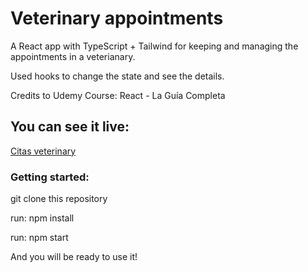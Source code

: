 # Veterinary appointments

A React app with TypeScript + Tailwind for keeping and managing the appointments in a veterianary.

Used hooks to change the state and see the details.

Credits to Udemy Course: React - La Guía Completa

## You can see it live:

[Citas veterinary](https://veterinay-appointments.netlify.app)


### Getting started:

git clone this repository

run: npm install

run: npm start

And you will be ready to use it!